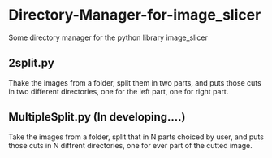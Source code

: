 # Directory-Manager-for-image_slicer

Some directory manager for the python library image_slicer


## 2split.py 
Thake the images from a folder, split them in two parts, and puts those cuts in two different directories,
one for the left part, one for right part.

## MultipleSplit.py (In developing....) 
Take the images from a folder, split that in N parts choiced by user, and puts those cuts in N diffrent directories,
one for ever part of the cutted image.
